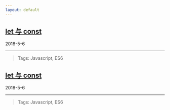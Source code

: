 ```yaml
---
layout: default
---
```


## [let 与 const](./another-page.html)
2018-5-6

* * *

> Tags: Javascript, ES6

## [let 与 const](./another-page.html)
2018-5-6

* * *

> Tags: Javascript, ES6


